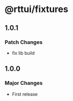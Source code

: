 # @rttui/fixtures

## 1.0.1

### Patch Changes

- fix lib build

## 1.0.0

### Major Changes

- First release
